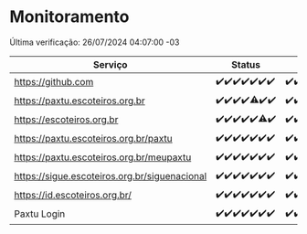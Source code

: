 # Monitoramento

Última verificação: 26/07/2024 04:07:00 -03

|Serviço|Status|Últimas 24h|
|---|---|---|
|https://github.com|<span title="2024-07-19: OK=23">✔️</span><span title="2024-07-20: OK=24">✔️</span><span title="2024-07-21: OK=23">✔️</span><span title="2024-07-22: OK=23">✔️</span><span title="2024-07-23: OK=24">✔️</span><span title="2024-07-24: OK=24">✔️</span><span title="2024-07-25: OK=7">✔️</span>|<span title="25/07/2024 04:07:00 -03 : 200">✔️</span><span title="25/07/2024 05:10:00 -03 : 200">✔️</span><span title="25/07/2024 06:07:00 -03 : 200">✔️</span><span title="25/07/2024 07:08:00 -03 : 200">✔️</span><span title="25/07/2024 08:05:00 -03 : 200">✔️</span><span title="25/07/2024 09:13:00 -03 : 200">✔️</span><span title="25/07/2024 10:11:00 -03 : 200">✔️</span><span title="25/07/2024 11:06:00 -03 : 200">✔️</span><span title="25/07/2024 12:07:00 -03 : 200">✔️</span><span title="25/07/2024 13:09:00 -03 : 200">✔️</span><span title="25/07/2024 14:06:00 -03 : 200">✔️</span><span title="25/07/2024 15:09:00 -03 : 200">✔️</span><span title="25/07/2024 16:04:00 -03 : 200">✔️</span><span title="25/07/2024 17:08:00 -03 : 200">✔️</span><span title="25/07/2024 18:07:00 -03 : 200">✔️</span><span title="25/07/2024 19:07:00 -03 : 200">✔️</span><span title="25/07/2024 20:08:00 -03 : 200">✔️</span><span title="25/07/2024 21:34:00 -03 : 200">✔️</span><span title="25/07/2024 22:56:00 -03 : 200">✔️</span><span title="25/07/2024 23:30:00 -03 : 200">✔️</span><span title="26/07/2024 00:08:00 -03 : 200">✔️</span><span title="26/07/2024 01:08:00 -03 : 200">✔️</span><span title="26/07/2024 02:08:00 -03 : 200">✔️</span><span title="26/07/2024 03:10:00 -03 : 200">✔️</span><span title="26/07/2024 04:07:00 -03 : 200">✔️</span>|
|https://paxtu.escoteiros.org.br|<span title="2024-07-19: OK=23">✔️</span><span title="2024-07-20: OK=24">✔️</span><span title="2024-07-21: OK=23">✔️</span><span title="2024-07-22: OK=23">✔️</span><span title="2024-07-23: OK=23, Falhas=1">⚠️</span><span title="2024-07-24: OK=24">✔️</span><span title="2024-07-25: OK=7">✔️</span>|<span title="25/07/2024 04:07:00 -03 : 200">✔️</span><span title="25/07/2024 05:10:00 -03 : 200">✔️</span><span title="25/07/2024 06:07:00 -03 : 200">✔️</span><span title="25/07/2024 07:08:00 -03 : 200">✔️</span><span title="25/07/2024 08:05:00 -03 : 200">✔️</span><span title="25/07/2024 09:13:00 -03 : 200">✔️</span><span title="25/07/2024 10:11:00 -03 : 200">✔️</span><span title="25/07/2024 11:06:00 -03 : 200">✔️</span><span title="25/07/2024 12:07:00 -03 : 200">✔️</span><span title="25/07/2024 13:09:00 -03 : 200">✔️</span><span title="25/07/2024 14:06:00 -03 : 200">✔️</span><span title="25/07/2024 15:09:00 -03 : 200">✔️</span><span title="25/07/2024 16:04:00 -03 : 200">✔️</span><span title="25/07/2024 17:08:00 -03 : 200">✔️</span><span title="25/07/2024 18:07:00 -03 : 200">✔️</span><span title="25/07/2024 19:07:00 -03 : 200">✔️</span><span title="25/07/2024 20:08:00 -03 : 200">✔️</span><span title="25/07/2024 21:34:00 -03 : 200">✔️</span><span title="25/07/2024 22:56:00 -03 : 200">✔️</span><span title="25/07/2024 23:30:00 -03 : 200">✔️</span><span title="26/07/2024 00:08:00 -03 : 200">✔️</span><span title="26/07/2024 01:08:00 -03 : 200">✔️</span><span title="26/07/2024 02:08:00 -03 : 200">✔️</span><span title="26/07/2024 03:10:00 -03 : 200">✔️</span><span title="26/07/2024 04:07:00 -03 : 200">✔️</span>|
|https://escoteiros.org.br|<span title="2024-07-19: OK=23">✔️</span><span title="2024-07-20: OK=24">✔️</span><span title="2024-07-21: OK=23">✔️</span><span title="2024-07-22: OK=23">✔️</span><span title="2024-07-23: OK=24">✔️</span><span title="2024-07-24: OK=22, Falhas=2">⚠️</span><span title="2024-07-25: OK=7">✔️</span>|<span title="25/07/2024 04:07:00 -03 : 200">✔️</span><span title="25/07/2024 05:10:00 -03 : 200">✔️</span><span title="25/07/2024 06:07:00 -03 : 200">✔️</span><span title="25/07/2024 07:08:00 -03 : 200">✔️</span><span title="25/07/2024 08:05:00 -03 : 200">✔️</span><span title="25/07/2024 09:13:00 -03 : 200">✔️</span><span title="25/07/2024 10:11:00 -03 : 200">✔️</span><span title="25/07/2024 11:06:00 -03 : 200">✔️</span><span title="25/07/2024 12:07:00 -03 : 200">✔️</span><span title="25/07/2024 13:09:00 -03 : 200">✔️</span><span title="25/07/2024 14:06:00 -03 : 200">✔️</span><span title="25/07/2024 15:09:00 -03 : 200">✔️</span><span title="25/07/2024 16:04:00 -03 : 200">✔️</span><span title="25/07/2024 17:08:00 -03 : 200">✔️</span><span title="25/07/2024 18:07:00 -03 : 200">✔️</span><span title="25/07/2024 19:07:00 -03 : 200">✔️</span><span title="25/07/2024 20:08:00 -03 : 200">✔️</span><span title="25/07/2024 21:34:00 -03 : 200">✔️</span><span title="25/07/2024 22:56:00 -03 : 200">✔️</span><span title="25/07/2024 23:30:00 -03 : 200">✔️</span><span title="26/07/2024 00:08:00 -03 : 200">✔️</span><span title="26/07/2024 01:08:00 -03 : 200">✔️</span><span title="26/07/2024 02:08:00 -03 : 200">✔️</span><span title="26/07/2024 03:10:00 -03 : 200">✔️</span><span title="26/07/2024 04:07:00 -03 : 200">✔️</span>|
|https://paxtu.escoteiros.org.br/paxtu|<span title="2024-07-19: OK=23">✔️</span><span title="2024-07-20: OK=24">✔️</span><span title="2024-07-21: OK=23">✔️</span><span title="2024-07-22: OK=23">✔️</span><span title="2024-07-23: OK=24">✔️</span><span title="2024-07-24: OK=24">✔️</span><span title="2024-07-25: OK=7">✔️</span>|<span title="25/07/2024 04:07:00 -03 : 200">✔️</span><span title="25/07/2024 05:10:00 -03 : 200">✔️</span><span title="25/07/2024 06:07:00 -03 : 200">✔️</span><span title="25/07/2024 07:08:00 -03 : 200">✔️</span><span title="25/07/2024 08:05:00 -03 : 200">✔️</span><span title="25/07/2024 09:13:00 -03 : 200">✔️</span><span title="25/07/2024 10:11:00 -03 : 200">✔️</span><span title="25/07/2024 11:06:00 -03 : 200">✔️</span><span title="25/07/2024 12:07:00 -03 : 200">✔️</span><span title="25/07/2024 13:09:00 -03 : 200">✔️</span><span title="25/07/2024 14:06:00 -03 : 200">✔️</span><span title="25/07/2024 15:09:00 -03 : 200">✔️</span><span title="25/07/2024 16:04:00 -03 : 200">✔️</span><span title="25/07/2024 17:08:00 -03 : 200">✔️</span><span title="25/07/2024 18:07:00 -03 : 200">✔️</span><span title="25/07/2024 19:07:00 -03 : 200">✔️</span><span title="25/07/2024 20:08:00 -03 : 200">✔️</span><span title="25/07/2024 21:34:00 -03 : 200">✔️</span><span title="25/07/2024 22:56:00 -03 : 200">✔️</span><span title="25/07/2024 23:30:00 -03 : 200">✔️</span><span title="26/07/2024 00:08:00 -03 : 200">✔️</span><span title="26/07/2024 01:08:00 -03 : 200">✔️</span><span title="26/07/2024 02:08:00 -03 : 200">✔️</span><span title="26/07/2024 03:10:00 -03 : 200">✔️</span><span title="26/07/2024 04:07:00 -03 : 200">✔️</span>|
|https://paxtu.escoteiros.org.br/meupaxtu|<span title="2024-07-19: OK=23">✔️</span><span title="2024-07-20: OK=24">✔️</span><span title="2024-07-21: OK=23">✔️</span><span title="2024-07-22: OK=23">✔️</span><span title="2024-07-23: OK=24">✔️</span><span title="2024-07-24: OK=24">✔️</span><span title="2024-07-25: OK=7">✔️</span>|<span title="25/07/2024 04:07:00 -03 : 200">✔️</span><span title="25/07/2024 05:10:00 -03 : 200">✔️</span><span title="25/07/2024 06:07:00 -03 : 200">✔️</span><span title="25/07/2024 07:08:00 -03 : 200">✔️</span><span title="25/07/2024 08:05:00 -03 : 200">✔️</span><span title="25/07/2024 09:13:00 -03 : 200">✔️</span><span title="25/07/2024 10:11:00 -03 : 200">✔️</span><span title="25/07/2024 11:06:00 -03 : 200">✔️</span><span title="25/07/2024 12:07:00 -03 : 200">✔️</span><span title="25/07/2024 13:09:00 -03 : 200">✔️</span><span title="25/07/2024 14:06:00 -03 : 200">✔️</span><span title="25/07/2024 15:09:00 -03 : 200">✔️</span><span title="25/07/2024 16:04:00 -03 : 200">✔️</span><span title="25/07/2024 17:08:00 -03 : 200">✔️</span><span title="25/07/2024 18:07:00 -03 : 200">✔️</span><span title="25/07/2024 19:07:00 -03 : 200">✔️</span><span title="25/07/2024 20:08:00 -03 : 200">✔️</span><span title="25/07/2024 21:34:00 -03 : 200">✔️</span><span title="25/07/2024 22:56:00 -03 : 200">✔️</span><span title="25/07/2024 23:30:00 -03 : 200">✔️</span><span title="26/07/2024 00:08:00 -03 : 200">✔️</span><span title="26/07/2024 01:08:00 -03 : 200">✔️</span><span title="26/07/2024 02:08:00 -03 : 200">✔️</span><span title="26/07/2024 03:10:00 -03 : 200">✔️</span><span title="26/07/2024 04:07:00 -03 : 200">✔️</span>|
|https://sigue.escoteiros.org.br/siguenacional|<span title="2024-07-19: OK=23">✔️</span><span title="2024-07-20: OK=24">✔️</span><span title="2024-07-21: OK=23">✔️</span><span title="2024-07-22: OK=23">✔️</span><span title="2024-07-23: OK=24">✔️</span><span title="2024-07-24: OK=24">✔️</span><span title="2024-07-25: OK=7">✔️</span>|<span title="25/07/2024 04:07:00 -03 : 200">✔️</span><span title="25/07/2024 05:10:00 -03 : 200">✔️</span><span title="25/07/2024 06:07:00 -03 : 200">✔️</span><span title="25/07/2024 07:08:00 -03 : 200">✔️</span><span title="25/07/2024 08:05:00 -03 : 200">✔️</span><span title="25/07/2024 09:13:00 -03 : 200">✔️</span><span title="25/07/2024 10:11:00 -03 : 200">✔️</span><span title="25/07/2024 11:06:00 -03 : 200">✔️</span><span title="25/07/2024 12:07:00 -03 : 200">✔️</span><span title="25/07/2024 13:09:00 -03 : 200">✔️</span><span title="25/07/2024 14:06:00 -03 : 200">✔️</span><span title="25/07/2024 15:09:00 -03 : 200">✔️</span><span title="25/07/2024 16:04:00 -03 : 200">✔️</span><span title="25/07/2024 17:08:00 -03 : 200">✔️</span><span title="25/07/2024 18:07:00 -03 : 200">✔️</span><span title="25/07/2024 19:07:00 -03 : 200">✔️</span><span title="25/07/2024 20:08:00 -03 : 200">✔️</span><span title="25/07/2024 21:34:00 -03 : 200">✔️</span><span title="25/07/2024 22:56:00 -03 : 200">✔️</span><span title="25/07/2024 23:30:00 -03 : 200">✔️</span><span title="26/07/2024 00:08:00 -03 : 200">✔️</span><span title="26/07/2024 01:08:00 -03 : 200">✔️</span><span title="26/07/2024 02:08:00 -03 : 200">✔️</span><span title="26/07/2024 03:10:00 -03 : 200">✔️</span><span title="26/07/2024 04:07:00 -03 : 200">✔️</span>|
|https://id.escoteiros.org.br/|<span title="2024-07-19: OK=23">✔️</span><span title="2024-07-20: OK=24">✔️</span><span title="2024-07-21: OK=23">✔️</span><span title="2024-07-22: OK=23">✔️</span><span title="2024-07-23: OK=24">✔️</span><span title="2024-07-24: OK=24">✔️</span><span title="2024-07-25: OK=7">✔️</span>|<span title="25/07/2024 04:07:00 -03 : 200">✔️</span><span title="25/07/2024 05:10:00 -03 : 200">✔️</span><span title="25/07/2024 06:07:00 -03 : 200">✔️</span><span title="25/07/2024 07:08:00 -03 : 200">✔️</span><span title="25/07/2024 08:05:00 -03 : 200">✔️</span><span title="25/07/2024 09:13:00 -03 : 200">✔️</span><span title="25/07/2024 10:11:00 -03 : 200">✔️</span><span title="25/07/2024 11:06:00 -03 : 200">✔️</span><span title="25/07/2024 12:07:00 -03 : 200">✔️</span><span title="25/07/2024 13:09:00 -03 : 200">✔️</span><span title="25/07/2024 14:06:00 -03 : 200">✔️</span><span title="25/07/2024 15:09:00 -03 : 200">✔️</span><span title="25/07/2024 16:04:00 -03 : 200">✔️</span><span title="25/07/2024 17:08:00 -03 : 200">✔️</span><span title="25/07/2024 18:07:00 -03 : 200">✔️</span><span title="25/07/2024 19:07:00 -03 : 200">✔️</span><span title="25/07/2024 20:08:00 -03 : 200">✔️</span><span title="25/07/2024 21:34:00 -03 : 200">✔️</span><span title="25/07/2024 22:56:00 -03 : 200">✔️</span><span title="25/07/2024 23:30:00 -03 : 200">✔️</span><span title="26/07/2024 00:08:00 -03 : 200">✔️</span><span title="26/07/2024 01:08:00 -03 : 200">✔️</span><span title="26/07/2024 02:08:00 -03 : 200">✔️</span><span title="26/07/2024 03:10:00 -03 : 200">✔️</span><span title="26/07/2024 04:07:00 -03 : 200">✔️</span>|
|Paxtu Login|<span title="2024-07-19: OK=23">✔️</span><span title="2024-07-20: OK=24">✔️</span><span title="2024-07-21: OK=23">✔️</span><span title="2024-07-22: OK=23">✔️</span><span title="2024-07-23: OK=24">✔️</span><span title="2024-07-24: OK=24">✔️</span><span title="2024-07-25: OK=7">✔️</span>|<span title="25/07/2024 04:07:00 -03 : 200">✔️</span><span title="25/07/2024 05:10:00 -03 : 200">✔️</span><span title="25/07/2024 06:07:00 -03 : 200">✔️</span><span title="25/07/2024 07:08:00 -03 : 200">✔️</span><span title="25/07/2024 08:05:00 -03 : 200">✔️</span><span title="25/07/2024 09:13:00 -03 : 200">✔️</span><span title="25/07/2024 10:11:00 -03 : 200">✔️</span><span title="25/07/2024 11:06:00 -03 : 200">✔️</span><span title="25/07/2024 12:07:00 -03 : 200">✔️</span><span title="25/07/2024 13:09:00 -03 : 200">✔️</span><span title="25/07/2024 14:06:00 -03 : 200">✔️</span><span title="25/07/2024 15:09:00 -03 : 200">✔️</span><span title="25/07/2024 16:04:00 -03 : 200">✔️</span><span title="25/07/2024 17:08:00 -03 : 200">✔️</span><span title="25/07/2024 18:07:00 -03 : 200">✔️</span><span title="25/07/2024 19:07:00 -03 : 200">✔️</span><span title="25/07/2024 20:08:00 -03 : 200">✔️</span><span title="25/07/2024 21:34:00 -03 : 200">✔️</span><span title="25/07/2024 22:56:00 -03 : 200">✔️</span><span title="25/07/2024 23:30:00 -03 : 200">✔️</span><span title="26/07/2024 00:08:00 -03 : 200">✔️</span><span title="26/07/2024 01:08:00 -03 : 200">✔️</span><span title="26/07/2024 02:08:00 -03 : 200">✔️</span><span title="26/07/2024 03:10:00 -03 : 200">✔️</span><span title="26/07/2024 04:07:00 -03 : 200">✔️</span>|
